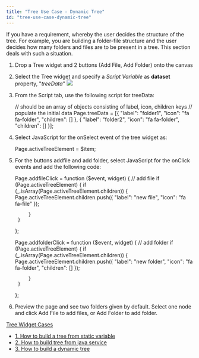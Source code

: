 ```yaml
---
title: "Tree Use Case - Dynamic Tree"
id: "tree-use-case-dynamic-tree"
---
```


If you have a requirement, whereby the user decides the structure of the tree. For example, you are building a folder-file structure and the user decides how many folders and files are to be present in a tree. This section deals with such a situation.

1. Drop a Tree widget and 2 buttons (Add File, Add Folder) onto the canvas
2. Select the Tree widget and specify a _Script Variable_ as **dataset** property, "_treeData_" [![](/learn/assets/tree_dynamic_design.png)](/learn/assets/tree_dynamic_design.png)
3. From the Script tab, use the following script for treeData:
    
    // should be an array of objects consisting of label, icon, children keys
        // populate the initial data
    Page.treeData = \[{
            "label": "folder1",
            "icon": "fa fa-folder",
            "children": \[\]
        }, {
            "label": "folder2",
            "icon": "fa fa-folder",
            "children": \[\]
        }\];
    
4. Select JavaScript for the onSelect event of the tree widget as:
    
    Page.activeTreeElement = $item;
    
5. For the buttons addfile and add folder, select JavaScript for the onClick events and add the following code:
    
    Page.addfileClick = function ($event, widget) {
        // add file
        if (Page.activeTreeElement) {
            if (\_.isArray(Page.activeTreeElement.children)) {
                Page.activeTreeElement.children.push({
                    "label": "new file",
                    "icon": "fa fa-file"
                });
    
            }
        }
    };
    
    Page.addfolderClick = function ($event, widget) {
        // add folder
        if (Page.activeTreeElement) {
            if (\_.isArray(Page.activeTreeElement.children)) {
                Page.activeTreeElement.children.push({
                    "label": "new folder",
                    "icon": "fa fa-folder",
                    "children": \[\]
                });
    
            }
        }
    };
    
6. Preview the page and see two folders given by default. Select one node and click Add File to add files, or Add Folder to add folder.

[Tree Widget Cases](/learn/app-development/widgets/basic/tree/)

- [1\. How to build a tree from static variable](/learn/how-tos/tree-use-case-static-variable/)
- [2\. How to build tree from java service](/learn/how-tos/tree-use-case-java-service/)
- [3\. How to build a dynamic tree](/learn/how-tos/tree-use-case-dynamic-tree/)
